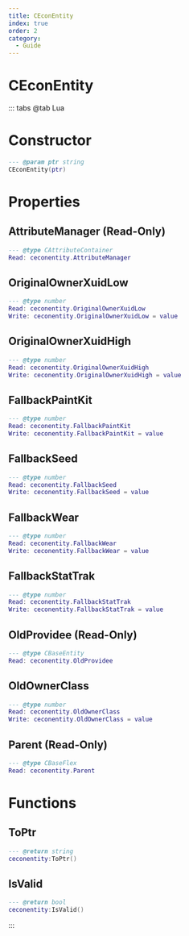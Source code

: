 ```yaml
---
title: CEconEntity
index: true
order: 2
category:
  - Guide
---
```


# CEconEntity

::: tabs
@tab Lua
# Constructor
```lua
--- @param ptr string
CEconEntity(ptr)
```
# Properties
## AttributeManager (Read-Only)
```lua
--- @type CAttributeContainer
Read: ceconentity.AttributeManager
```
## OriginalOwnerXuidLow 
```lua
--- @type number
Read: ceconentity.OriginalOwnerXuidLow
Write: ceconentity.OriginalOwnerXuidLow = value
```
## OriginalOwnerXuidHigh 
```lua
--- @type number
Read: ceconentity.OriginalOwnerXuidHigh
Write: ceconentity.OriginalOwnerXuidHigh = value
```
## FallbackPaintKit 
```lua
--- @type number
Read: ceconentity.FallbackPaintKit
Write: ceconentity.FallbackPaintKit = value
```
## FallbackSeed 
```lua
--- @type number
Read: ceconentity.FallbackSeed
Write: ceconentity.FallbackSeed = value
```
## FallbackWear 
```lua
--- @type number
Read: ceconentity.FallbackWear
Write: ceconentity.FallbackWear = value
```
## FallbackStatTrak 
```lua
--- @type number
Read: ceconentity.FallbackStatTrak
Write: ceconentity.FallbackStatTrak = value
```
## OldProvidee (Read-Only)
```lua
--- @type CBaseEntity
Read: ceconentity.OldProvidee
```
## OldOwnerClass 
```lua
--- @type number
Read: ceconentity.OldOwnerClass
Write: ceconentity.OldOwnerClass = value
```
## Parent (Read-Only)
```lua
--- @type CBaseFlex
Read: ceconentity.Parent
```
# Functions
## ToPtr
```lua
--- @return string
ceconentity:ToPtr()
```
## IsValid
```lua
--- @return bool
ceconentity:IsValid()
```

:::